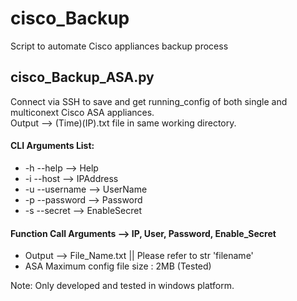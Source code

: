 # cisco_Backup

Script to automate Cisco appliances backup process

## cisco_Backup_ASA.py

Connect via SSH to save and get running_config of both single and multiconext Cisco ASA appliances.
</br>
Output --> (Time)(IP).txt file in same working directory.
</br>
#### CLI Arguments List:</br>
*    -h --help --> Help
*    -i --host --> IPAddress
*    -u --username --> UserName
*    -p --password --> Password
*    -s --secret --> EnableSecret</br>
#### Function Call Arguments --> IP, User, Password, Enable_Secret
*    Output --> File_Name.txt    || Please refer to str 'filename'
*    ASA Maximum config file size : 2MB (Tested)

Note: Only developed and tested in windows platform.
